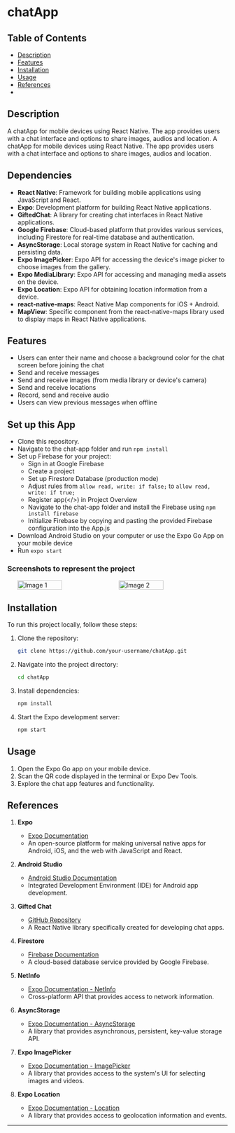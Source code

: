 # chatApp

## Table of Contents

- [Description](#description)
- [Features](#features)
- [Installation](#installation)
- [Usage](#usage)
- [References](#references)
-

## Description

A chatApp for mobile devices using React Native. The app provides users with a chat interface and options to share images, audios and location.
A chatApp for mobile devices using React Native. The app provides users with a chat interface and options to share images, audios and location.

## Dependencies

- **React Native**: Framework for building mobile applications using JavaScript and React.
- **Expo**: Development platform for building React Native applications.
- **GiftedChat**: A library for creating chat interfaces in React Native applications.
- **Google Firebase**: Cloud-based platform that provides various services, including Firestore for real-time database and authentication.
- **AsyncStorage**: Local storage system in React Native for caching and persisting data.
- **Expo ImagePicker**: Expo API for accessing the device's image picker to choose images from the gallery.
- **Expo MediaLibrary**: Expo API for accessing and managing media assets on the device.
- **Expo Location**: Expo API for obtaining location information from a device.
- **react-native-maps**: React Native Map components for iOS + Android.
- **MapView**: Specific component from the react-native-maps library used to display maps in React Native applications.

## Features

- Users can enter their name and choose a background color for the chat screen before joining the chat
- Send and receive messages
- Send and receive images (from media library or device's camera)
- Send and receive locations
- Record, send and receive audio
- Users can view previous messages when offline

## Set up this App

- Clone this repository.
- Navigate to the chat-app folder and run `npm install`
- Set up Firebase for your project:
  - Sign in at Google Firebase
  - Create a project
  - Set up Firestore Database (production mode)
  - Adjust rules from `allow read, write: if false;` to `allow read, write: if true;`
  - Register app(</>) in Project Overview
  - Navigate to the chat-app folder and install the Firebase using `npm install firebase`
  - Initialize Firebase by copying and pasting the provided Firebase configuration into the App.js
- Download Android Studio on your computer or use the Expo Go App on your mobile device
- Run `expo start`

### Screenshots to represent the project

<div style="display: flex; justify-content: center;">
  <img src=".img/image.png" alt="Image 1" style="width: 45%; margin-right: 5px;">
  <img src=".img/chatApp.png" alt="Image 2" style="width: 45%;">
</div>

## Installation

To run this project locally, follow these steps:

1. Clone the repository:

   ```bash
   git clone https://github.com/your-username/chatApp.git
   ```

2. Navigate into the project directory:

   ```bash
   cd chatApp
   ```

3. Install dependencies:

   ```bash
   npm install
   ```

4. Start the Expo development server:
   ```bash
   npm start
   ```

## Usage

1. Open the Expo Go app on your mobile device.
2. Scan the QR code displayed in the terminal or Expo Dev Tools.
3. Explore the chat app features and functionality.

## References

1. **Expo**

   - [Expo Documentation](https://expo.dev/)
   - An open-source platform for making universal native apps for Android, iOS, and the web with JavaScript and React.

2. **Android Studio**

   - [Android Studio Documentation](https://developer.android.com/studio)
   - Integrated Development Environment (IDE) for Android app development.

3. **Gifted Chat**

   - [GitHub Repository](https://github.com/FaridSafi/react-native-gifted-chat)
   - A React Native library specifically created for developing chat apps.

4. **Firestore**

   - [Firebase Documentation](https://firebase.google.com/)
   - A cloud-based database service provided by Google Firebase.

5. **NetInfo**

   - [Expo Documentation - NetInfo](https://docs.expo.dev/versions/latest/sdk/netinfo/)
   - Cross-platform API that provides access to network information.

6. **AsyncStorage**

   - [Expo Documentation - AsyncStorage](https://docs.expo.dev/versions/latest/sdk/async-storage/)
   - A library that provides asynchronous, persistent, key-value storage API.

7. **Expo ImagePicker**

   - [Expo Documentation - ImagePicker](https://docs.expo.dev/versions/latest/sdk/imagepicker/)
   - A library that provides access to the system's UI for selecting images and videos.

8. **Expo Location**
   - [Expo Documentation - Location](https://docs.expo.dev/versions/latest/sdk/location/)
   - A library that provides access to geolocation information and events.

---
